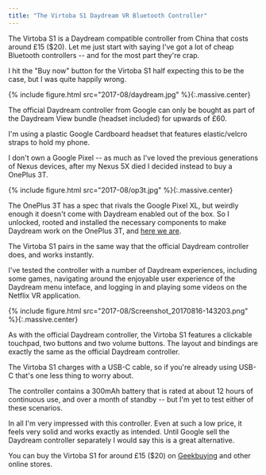 ```yaml
---
title: "The Virtoba S1 Daydream VR Bluetooth Controller"
---
```


The Virtoba S1 is a Daydream compatible controller from China that costs around £15 ($20). Let me just start with saying I've got a lot of cheap Bluetooth controllers -- and for the most part they're crap. 

I hit the "Buy now" button for the Virtoba S1 half expecting this to be the case, but I was quite happily wrong.

<!-- more -->

{% include figure.html src="2017-08/daydream.jpg" %}{:.massive.center}

The official Daydream controller from Google can only be bought as part of the Daydream View bundle (headset included) for upwards of £60.

I'm using a plastic Google Cardboard headset that features elastic/velcro straps to hold my phone.

I don't own a Google Pixel -- as much as I've loved the previous generations of Nexus devices, after my Nexus 5X died I decided instead to buy a OnePlus 3T.

{% include figure.html src="2017-08/op3t.jpg" %}{:.massive.center}

The OnePlus 3T has a spec that rivals the Google Pixel XL, but weirdly enough it doesn't come with Daydream enabled out of the box. So I unlocked, rooted and installed the necessary components to make Daydream work on the OnePlus 3T, and [here we are](http://status.omgmog.net/1501775191/).

The Virtoba S1 pairs in the same way that the official Daydream controller does, and works instantly. 

I've tested the controller with a number of Daydream experiences, including some games, navigating around the enjoyable user experience of the Daydream menu inteface, and logging in and playing some videos on the Netflix VR application.

{% include figure.html src="2017-08/Screenshot_20170816-143203.png" %}{:.massive.center}

As with the official Daydream controller, the Virtoba S1 features a clickable touchpad, two buttons and two volume buttons. The layout and bindings are exactly the same as the official Daydream controller.

The Virtoba S1 charges with a USB-C cable, so if you're already using USB-C that's one less thing to worry about. 

The controller contains a 300mAh battery that is rated at about 12 hours of continuous use, and over a month of standby -- but I'm yet to test either of these scenarios.

In all I'm very impressed with this controller. Even at such a low price, it feels very solid and works exactly as intended. Until Google sell the Daydream controller separately I would say this is a great alternative.

You can buy the Virtoba S1 for around £15 ($20) on [Geekbuying](http://www.geekbuying.com/item/Virtoba-S1-Daydream-Controller-381227.html) and other online stores.